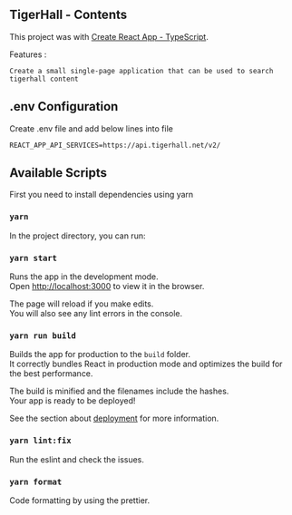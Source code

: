 ## TigerHall - Contents

This project was with [Create React App - TypeScript](https://create-react-app.dev/docs/getting-started/#creating-a-typescript-app).

Features :

```
Create a small single-page application that can be used to search tigerhall content
```

## .env Configuration

Create .env file and add below lines into file

```
REACT_APP_API_SERVICES=https://api.tigerhall.net/v2/
```

## Available Scripts

First you need to install dependencies using yarn

### `yarn`

In the project directory, you can run:

### `yarn start`

Runs the app in the development mode.<br>
Open [http://localhost:3000](http://localhost:3000) to view it in the browser.

The page will reload if you make edits.<br>
You will also see any lint errors in the console.

### `yarn run build`

Builds the app for production to the `build` folder.<br>
It correctly bundles React in production mode and optimizes the build for the best performance.

The build is minified and the filenames include the hashes.<br>
Your app is ready to be deployed!

See the section about [deployment](https://facebook.github.io/create-react-app/docs/deployment) for more information.

### `yarn lint:fix`

Run the eslint and check the issues.

### `yarn format`

Code formatting by using the prettier.
